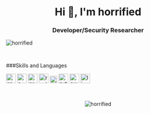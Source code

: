 <h1 align="center">Hi 👋, I'm horrified</h1>
<h3 align="center">Developer/Security Researcher</h3>

<p align="left"> <img src="https://komarev.com/ghpvc/?username=horrified" alt="horrified" /> </p>
<br>

###Skills and Languages

<p align="left"><img src="https://devicons.github.io/devicon/devicon.git/icons/android/android-original-wordmark.svg" alt="android" width="26" height="26"/> <img src="https://devicons.github.io/devicon/devicon.git/icons/c/c-original.svg" alt="c" width="26" height="26"/> <img src="https://devicons.github.io/devicon/devicon.git/icons/go/go-original.svg" alt="go" width="26" height="26"/> <img src="https://devicons.github.io/devicon/devicon.git/icons/rust/rust-plain.svg" alt="rust" width="26" height="26"/> <img src="https://devicons.github.io/devicon/devicon.git/icons/nodejs/nodejs-original-wordmark.svg" alt="nodejs" width="20" height="20"/> <img src="https://devicons.github.io/devicon/devicon.git/icons/python/python-original-wordmark.svg" alt="python" width="26" height="26"/> <img src="https://devicons.github.io/devicon/devicon.git/icons/swift/swift-original-wordmark.svg" alt="swift" width="26" height="26"/> <img src="https://devicons.github.io/devicon/devicon.git/icons/linux/linux-original.svg" alt="linux" width="26" height="26"/></p>
<br>
<p align="center"> <img src="https://github-readme-stats.vercel.app/api?username=horrified&show_icons=true&theme=radical" alt="horrified" /> </p>

